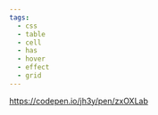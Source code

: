 ```yaml
---
tags:
  - css
  - table
  - cell
  - has
  - hover
  - effect
  - grid
---
```

https://codepen.io/jh3y/pen/zxOXLab